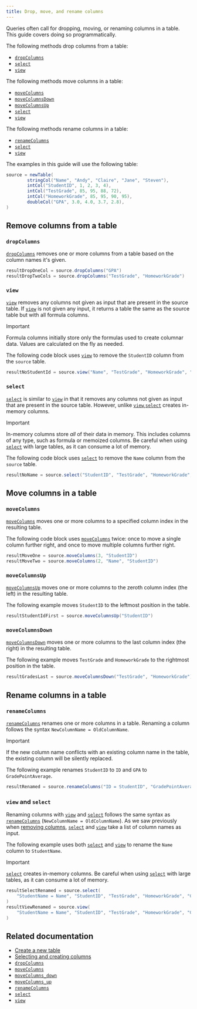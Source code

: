 ```yaml
---
title: Drop, move, and rename columns
---
```


Queries often call for dropping, moving, or renaming columns in a table. This guide covers doing so programmatically.

The following methods drop columns from a table:

- [`dropColumns`](../reference/table-operations/select/drop-columns.md)
- [`select`](../reference/table-operations/select/select.md)
- [`view`](../reference/table-operations/select/view.md)

The following methods move columns in a table:

- [`moveColumns`](../reference/table-operations/select/move-columns.md)
- [`moveColumnsDown`](../reference/table-operations/select/move-columns-down.md)
- [`moveColumnsUp`](../reference/table-operations/select/move-columns-up.md)
- [`select`](../reference/table-operations/select/select.md)
- [`view`](../reference/table-operations/select/view.md)

The following methods rename columns in a table:

- [`renameColumns`](../reference/table-operations/select/rename-columns.md)
- [`select`](../reference/table-operations/select/select.md)
- [`view`](../reference/table-operations/select/view.md)

The examples in this guide will use the following table:

```groovy test-set=1
source = newTable(
        stringCol("Name", "Andy", "Claire", "Jane", "Steven"),
        intCol("StudentID", 1, 2, 3, 4),
        intCol("TestGrade", 85, 95, 88, 72),
        intCol("HomeworkGrade", 85, 95, 90, 95),
        doubleCol("GPA", 3.0, 4.0, 3.7, 2.8),
)
```

## Remove columns from a table

### `dropColumns`

[`dropColumns`](../reference/table-operations/select/drop-columns.md) removes one or more columns from a table based on the column names it's given.

```groovy test-set=1 order=resultDropOneCol,resultDropTwoCols
resultDropOneCol = source.dropColumns("GPA")
resultDropTwoCols = source.dropColumns("TestGrade", "HomeworkGrade")
```

### `view`

[`view`](../reference/table-operations/select/view.md) removes any columns not given as input that are present in the source table. If [`view`](../reference/table-operations/select/view.md) is not given any input, it returns a table the same as the source table but with all formula columns.

> [!IMPORTANT]
> Formula columns initially store only the formulas used to create columnar data. Values are calculated on the fly as needed.

The following code block uses [`view`](../reference/table-operations/select/view.md) to remove the `StudentID` column from the `source` table.

```groovy test-set=1
resultNoStudentId = source.view("Name", "TestGrade", "HomeworkGrade", "GPA")
```

### `select`

[`select`](../reference/table-operations/select/select.md) is similar to [`view`](../reference/table-operations/select/view.md) in that it removes any columns not given as input that are present in the source table. However, unlike [`view`](../reference/table-operations/select/view.md),[`select`](../reference/table-operations/select/select.md) creates in-memory columns.

> [!IMPORTANT]
> In-memory columns store _all_ of their data in memory. This includes columns of any type, such as formula or memoized columns. Be careful when using [`select`](../reference/table-operations/select/select.md) with large tables, as it can consume a lot of memory.

The following code block uses [`select`](../reference/table-operations/select/select.md) to remove the `Name` column from the `source` table.

```groovy test-set=1
resultNoName = source.select("StudentID", "TestGrade", "HomeworkGrade", "GPA")
```

## Move columns in a table

### `moveColumns`

[`moveColumns`](../reference/table-operations/select/move-columns.md) moves one or more columns to a specified column index in the resulting table.

The following code block uses [`moveColumns`](../reference/table-operations/select/move-columns.md) twice: once to move a single column further right, and once to move multiple columns further right.

```groovy test-set=1 order=resultMoveOne,resultMoveTwo
resultMoveOne = source.moveColumns(3, "StudentID")
resultMoveTwo = source.moveColumns(2, "Name", "StudentID")
```

### `moveColumnsUp`

[`moveColumnsUp`](../reference/table-operations/select/move-columns-up.md) moves one or more columns to the zeroth column index (the left) in the resulting table.

The following example moves `StudentID` to the leftmost position in the table.

```groovy test-set=1
resultStudentIdFirst = source.moveColumnsUp("StudentID")
```

### `moveColumnsDown`

[`moveColumnsDown`](../reference/table-operations/select/move-columns-down.md) moves one or more columns to the last column index (the right) in the resulting table.

The following example moves `TestGrade` and `HomeworkGrade` to the rightmost position in the table.

```groovy test-set=1
resultGradesLast = source.moveColumnsDown("TestGrade", "HomeworkGrade")
```

## Rename columns in a table

### `renameColumns`

[`renameColumns`](../reference/table-operations/select/rename-columns.md) renames one or more columns in a table. Renaming a column follows the syntax `NewColumnName = OldColumnName`.

> [!IMPORTANT]
> If the new column name conflicts with an existing column name in the table, the existing column will be silently replaced.

The following example renames `StudentID` to `ID` and `GPA` to `GradePointAverage`.

```groovy test-set=1
resultRenamed = source.renameColumns("ID = StudentID", "GradePointAverage = GPA")
```

### `view` and `select`

Renaming columns with [`view`](../reference/table-operations/select/view.md) and [`select`](../reference/table-operations/select/select.md) follows the same syntax as [`renameColumns`](../reference/table-operations/select/rename-columns.md) (`NewColumnName = OldColumnName`). As we saw previously when [removing columns](#remove-columns-from-a-table), [`select`](../reference/table-operations/select/select.md) and [`view`](../reference/table-operations/select/view.md) take a list of column names as input.

The following example uses both [`select`](../reference/table-operations/select/select.md) and [`view`](../reference/table-operations/select/view.md) to rename the `Name` column to `StudentName`.

> [!IMPORTANT]
> [`select`](../reference/table-operations/select/select.md) creates in-memory columns. Be careful when using [`select`](../reference/table-operations/select/select.md) with large tables, as it can consume a lot of memory.

```groovy test-set=1 order=resultSelectRenamed,resultViewRenamed
resultSelectRenamed = source.select(
    "StudentName = Name", "StudentID", "TestGrade", "HomeworkGrade", "GPA"
)
resultViewRenamed = source.view(
    "StudentName = Name", "StudentID", "TestGrade", "HomeworkGrade", "GPA"
)
```

## Related documentation

- [Create a new table](./new-and-empty-table.md#newtable)
- [Selecting and creating columns](./use-select-view-update.md)
- [`dropColumns`](../reference/table-operations/select/drop-columns.md)
- [`moveColumns`](../reference/table-operations/select/move-columns.md)
- [`moveColumns_down`](../reference/table-operations/select/move-columns-down.md)
- [`moveColumns_up`](../reference/table-operations/select/move-columns-up.md)
- [`renameColumns`](../reference/table-operations/select/rename-columns.md)
- [`select`](../reference/table-operations/select/select.md)
- [`view`](../reference/table-operations/select/view.md)
